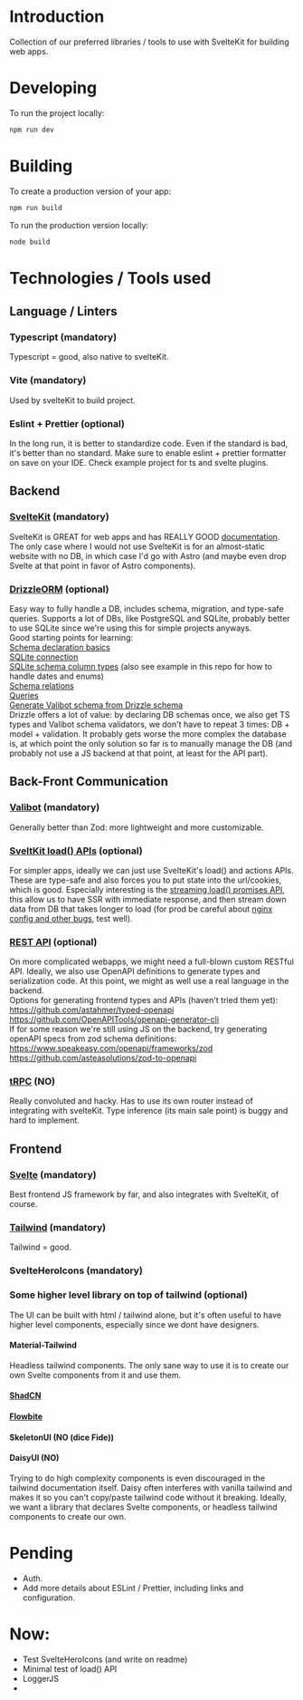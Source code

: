 # Introduction

Collection of our preferred libraries / tools to use with SvelteKit for building web apps.


# Developing

To run the project locally:
```bash
npm run dev
```


# Building

To create a production version of your app:

```bash
npm run build
```
To run the production version locally:
```bash
node build
```


# Technologies / Tools used


## Language / Linters

### Typescript (mandatory)
Typescript = good, also native to svelteKit.

### Vite (mandatory)
Used by svelteKit to build project.

### Eslint + Prettier (optional)
In the long run, it is better to standardize code. Even if the standard is bad, it's better than no standard. Make sure to enable eslint + prettier formatter on save on your IDE. Check example project for ts and svelte plugins.


## Backend

### [SvelteKit](https://svelte.dev/docs/kit/introduction) (mandatory)
SvelteKit is GREAT for web apps and has REALLY GOOD [documentation](https://svelte.dev/docs/kit/introduction). The only case where I would not use SvelteKit is for an almost-static website with no DB, in which case I'd go with Astro (and maybe even drop Svelte at that point in favor of Astro components). 

### [DrizzleORM](https://orm.drizzle.team/) (optional)
Easy way to fully handle a DB, includes schema, migration, and type-safe queries.
Supports a lot of DBs, like PostgreSQL and SQLite, probably better to use SQLite since we're using this for simple projects anyways.
<br>Good starting points for learning:
<br>[Schema declaration basics](https://orm.drizzle.team/docs/sql-schema-declaration)
<br>[SQLite connection](https://orm.drizzle.team/docs/get-started-sqlite)
<br>[SQLite schema column types](https://orm.drizzle.team/docs/column-types/sqlite) (also see example in this repo for how to handle dates and enums)
<br>[Schema relations](https://orm.drizzle.team/docs/relations)
<br>[Queries](https://orm.drizzle.team/docs/rqb)
<br>[Generate Valibot schema from Drizzle schema](https://orm.drizzle.team/docs/valibot)
<br>Drizzle offers a lot of value: by declaring DB schemas once, we also get TS types and Valibot schema validators, we don't have to repeat 3 times: DB + model + validation.
It probably gets worse the more complex the database is, at which point the only solution so far is to manually manage the DB (and probably not use a JS backend at that point, at least for the API part).


## Back-Front Communication

### [Valibot](https://valibot.dev/) (mandatory)
Generally better than Zod: more lightweight and more customizable.

### [SveltKit load() APIs](https://svelte.dev/docs/kit/load) (optional)
For simpler apps, ideally we can just use SvelteKit's load() and actions APIs. 
These are type-safe and also forces you to put state into the url/cookies, which is good.
Especially interesting is the [streaming load() promises API](), this allow us to have SSR with immediate response, and then stream down data from DB that takes longer to load (for prod be careful about [nginx config and other bugs](https://github.com/sveltejs/kit/issues/9534), test well).

### [REST API]() (optional)
On more complicated webapps, we might need a full-blown custom RESTful API.
Ideally, we also use OpenAPI definitions to generate types and serialization code.
At this point, we might as well use a real language in the backend.
<br>Options for generating frontend types and APIs (haven't tried them yet):
<br>https://github.com/astahmer/typed-openapi
<br>https://github.com/OpenAPITools/openapi-generator-cli
<br>If for some reason we're still using JS on the backend, try generating openAPI specs from zod schema definitions:
<br>https://www.speakeasy.com/openapi/frameworks/zod
<br>https://github.com/asteasolutions/zod-to-openapi

### [tRPC](https://icflorescu.github.io/trpc-sveltekit/) (NO)
Really convoluted and hacky. 
Has to use its own router instead of integrating with svelteKit.
Type inference (its main sale point) is buggy and hard to implement.

## Frontend

### [Svelte](https://svelte.dev/docs/svelte/overview) (mandatory)
Best frontend JS framework by far, and also integrates with SvelteKit, of course.

### [Tailwind](https://tailwindcss.com/docs/installation) (mandatory)
Tailwind = good.

### SvelteHeroIcons (mandatory)

### Some higher level library on top of tailwind (optional)
The UI can be built with html / tailwind alone, but it's often useful to have higher level components, especially since we dont have designers.

#### Material-Tailwind
Headless tailwind components. The only sane way to use it is to create our own Svelte components from it and use them.

#### [ShadCN](https://www.shadcn-svelte.com/)

#### [Flowbite](https://flowbite-svelte.com/)

#### SkeletonUI (NO (dice Fide))

#### DaisyUI (NO)
Trying to do high complexity components is even discouraged in the tailwind documentation itself.
Daisy often interferes with vanilla tailwind and makes it so you can't copy/paste tailwind code without it breaking.
Ideally, we want a library that declares Svelte components, or headless tailwind components to create our own.




# Pending 
- Auth.
- Add more details about ESLint / Prettier, including links and configuration.

# Now:
- Test SvelteHeroIcons (and write on readme)
- Minimal test of load() API
- LoggerJS
- 